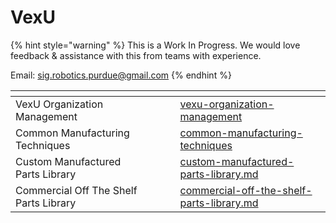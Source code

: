 # VexU

{% hint style="warning" %}
This is a Work In Progress. We would love feedback & assistance with this from teams with experience.&#x20;

Email: sig.robotics.purdue@gmail.com
{% endhint %}

<table data-card-size="large" data-view="cards" data-full-width="true"><thead><tr><th></th><th data-type="content-ref"></th><th data-hidden></th><th data-hidden></th><th data-hidden data-card-target data-type="content-ref"></th></tr></thead><tbody><tr><td>VexU Organization Management</td><td></td><td></td><td></td><td><a href="../../team-administration/vexu-organization-management/">vexu-organization-management</a></td></tr><tr><td>Common Manufacturing Techniques</td><td></td><td></td><td></td><td><a href="common-manufacturing-techniques/">common-manufacturing-techniques</a></td></tr><tr><td>Custom Manufactured Parts Library</td><td></td><td></td><td></td><td><a href="custom-manufactured-parts-library.md">custom-manufactured-parts-library.md</a></td></tr><tr><td>Commercial Off The Shelf Parts Library</td><td></td><td></td><td></td><td><a href="commercial-off-the-shelf-parts-library.md">commercial-off-the-shelf-parts-library.md</a></td></tr></tbody></table>
